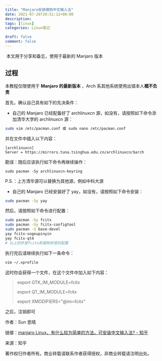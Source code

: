 ```yaml
---
title: "Manjaro安装搜狗中文输入法"
date: 2021-07-26T20:51:12+08:00
description:
tags: [linux]
categories: Linux笔记

draft: false
comment: false
---
```


​ 本文用于分享和备忘，使用于最新的 Manjaro 版本

## 过程

本教程仅限使用于 **Manjaro 的最新版本** ，Arch 系其他系统使用出错本人**概不负责**

首先，确认自己具有如下的先决条件：

- 自己的 Manjaro 已经配备好了 archlinuxcn 源，如没有，请按照如下命令添加清华大学的 archlinuxcn 源：

```bash
sudo vim /etc/pacman.conf 或 sudo nano /etc/pacman.conf
```

并在文件中插入以下内容：

```
[archlinuxcn]
Server = https://mirrors.tuna.tsinghua.edu.cn/archlinuxcn/$arch
```

勘误：随后应该执行如下命令再继续操作：

```
sudo pacman -Sy archlinuxcn-keyring
```

P.S.：上方清华源可以替换为其他源，例如中科大源

- 自己的 Manjaro 已经安装好了 yay，如没有，请按照如下命令安装：

```bash
sudo pacman -Sy yay
```

然后，请按照如下命令进行配置：

```bash
sudo pacman -Sy fcitx
sudo pacman -Sy fcitx-configtool
sudo pacman -S base-devel
yay fcitx-sogoupinyin
yay fcitx-qt4
# 以上四步是fcitx和搜狗拼音的配置
```

执行完后请继续执行如下一条命令：

```bash
vim ~/.xprofile
```

这时你会获得一个文件，在这个文件中加入如下内容：

> export GTK_IM_MODULE=fcitx
>
> export QT_IM_MODULE=fcitx
>
> export XMODIFIERS="@im=fcitx"

之后，注销即可

作者：Sun 思晴

链接：[manjaro Linux，有什么较为简单的方法，可安装中文输入法? - 知乎](https://www.zhihu.com/question/330715155/answer/1437640623 "manjaro Linux，有什么较为简单的方法，可安装中文输入法? - 知乎")

来源：知乎

著作权归作者所有。商业转载请联系作者获得授权，非商业转载请注明出处。
